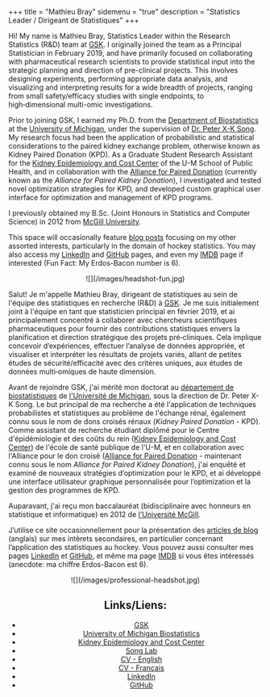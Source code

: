 +++
title = "Mathieu Bray"
sidemenu = "true"
description = "Statistics Leader / Dirigeant de Statistiques"
+++

Hi! My name is Mathieu Bray, Statistics Leader within the Research Statistics (R&D) team at [GSK](https://www.gsk.com/en-gb/). I originally joined the team as a Principal Statistician in February 2019, and have primarily focused on collaborating with pharmaceutical research scientists to provide statistical input into the strategic planning and direction of pre-clinical projects. This involves designing experiments, performing appropriate data analysis, and visualizing and interpreting results for a wide breadth of projects, ranging from small safety/efficacy studies with single endpoints, to high‑dimensional multi-omic investigations.

Prior to joining GSK, I earned my Ph.D. from the [Department of Biostatistics](http://sph.umich.edu/biostat/) at the [University of Michigan](http://sph.umich.edu/biostat/), under the supervision of [Dr. Peter X-K Song](http://www.umich.edu/~songlab/). My research focus had been the application of probabilistic and statistical considerations to the paired kidney exchange problem, otherwise known as Kidney Paired Donation (KPD). As a Graduate Student Research Assistant for the [Kidney Epidemiology and Cost Center](http://kecc.sph.umich.edu/) of the U-M School of Public Health, and in collaboration with the [Alliance for Paired Donation](https://paireddonation.org/) (currently known as the *Alliance for Paired Kidney Donation*), I investigated and tested novel optimization strategies for KPD, and developed custom graphical user interface for optimization and management of KPD programs.

I previously obtained my B.Sc. (Joint Honours in Statistics and Computer Science) in 2012 from [McGill University](https://www.mcgill.ca).

This space will occasionally feature [blog posts](https://www.mathieubray.com/post/) focusing on my other assorted interests, particularly in the domain of hockey statistics. You may also access my [LinkedIn](http://www.linkedin.com/in/mathieubray) and [GitHub](http://github.com/mathieubray) pages, and even my [IMDB](http://www.imdb.com/name/nm5380395/) page if interested (Fun Fact: My Erdos-Bacon number is 6).

<span style="display:block;text-align:center">
![](/images/headshot-fun.jpg)
</span>


Salut! Je m'appelle Mathieu Bray, dirigeant de statistiques au sein de l'équipe des statistiques en recherche (R&D) à [GSK](https://www.gsk.com/en-gb/). Je me suis initialement joint à l'équipe en tant que statisticien principal en février 2019, et ai principalement concentré à collaborer avec chercheurs scientifiques pharmaceutiques pour fournir des contributions statistiques envers la planification et
direction stratégique des projets pré‑cliniques. Cela implique concevoir d’expériences, effectuer l’analyse de données appropriée, et visualiser et interpréter les résultats de projets variés, allant
de petites études de sécurité/efficacité avec des critères uniques, aux études de données multi‑omiques de haute dimension.


Avant de rejoindre GSK, j'ai mérité mon doctorat au [département de biostatistiques](http://sph.umich.edu/biostat/) de [l'Université de Michigan](https://www.sph.umich.edu/), sous la direction de Dr. Peter X-K Song. Le but principal de ma recherche a été l'application de techniques probabilistes et statistiques au problème de l'échange rénal, également connu sous le nom de dons croisés rénaux (*Kidney Paired Donation* - KPD). Comme assistant de recherche étudiant diplômé pour le Centre d'épidémiologie et des coûts du rein ([Kidney Epidemiology and Cost Center](http://kecc.sph.umich.edu/)) de l'école de santé publique de l'U-M, et en collaboration avec l'Alliance pour le don croisé ([Alliance for Paired Donation](https://paireddonation.org/) - maintenant connu sous le nom *Alliance for Paired Kidney Donation*), j'ai enquêté et examiné de nouveaux stratégies d’optimization pour le KPD, et ai développé une interface utilisateur graphique personnalisée pour l’optimization et la gestion des programmes de KPD.

Auparavant, j'ai reçu mon baccalauréat (bidisciplinaire avec honneurs en statistique et informatique) en 2012 de [l'Université McGill](https://www.mcgill.ca/fr).

J’utilise ce site occasionnellement pour la présentation des [articles de blog](https://www.mathieubray.com/post/) (anglais) sur mes intêrets secondaires, en particulier concernant l’application des statistiques au hockey. Vous pouvez aussi consulter mes pages [LinkedIn](http://www.linkedin.com/in/mathieubray) et [GitHub](http://github.com/mathieubray), et même ma page [IMDB](http://www.imdb.com/name/nm5380395/) si vous êtes intéressés (anecdote: ma chiffre Erdos-Bacon est 6).

<span style="display:block;text-align:center">
![](/images/professional-headshot.jpg)



## Links/Liens:
- [GSK](https://www.gsk.com/en-gb/)
- [University of Michigan Biostatistics](http://sph.umich.edu/biostat/)
- [Kidney Epidemiology and Cost Center](https://sph.umich.edu/kecc/)
- [Song Lab](http://www.umich.edu/~songlab/)
- [CV - English](/CV.pdf)
- [CV - Français](/CV_Francais.pdf)
- [LinkedIn](http://www.linkedin.com/in/mathieubray) 
- [GitHub](http://github.com/mathieubray)



